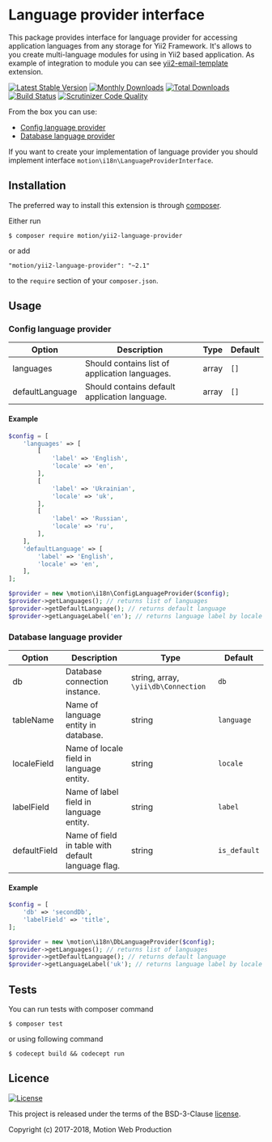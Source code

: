 Language provider interface
===========================

This package provides interface for language provider for accessing application languages from any storage for Yii2 Framework.
It's allows to you create multi-language modules for using in Yii2 based application.
As example of integration to module you can see [yii2-email-template](https://github.com/yiimaker/yii2-email-templates) extension.

[![Latest Stable Version](https://img.shields.io/packagist/v/motion/yii2-language-provider.svg)](CHANGELOG.md)
[![Monthly Downloads](https://img.shields.io/packagist/dm/motion/yii2-language-provider.svg)](https://packagist.org/packages/motion/yii2-language-provider)
[![Total Downloads](https://img.shields.io/packagist/dt/motion/yii2-language-provider.svg)](https://packagist.org/packages/motion/yii2-language-provider)
[![Build Status](https://travis-ci.org/motion-web-production/yii2-language-provider.svg?branch=master)](https://travis-ci.org/motion-web-production/yii2-language-provider)
[![Scrutinizer Code Quality](https://scrutinizer-ci.com/g/motion-web-production/yii2-language-provider/badges/quality-score.png?b=master)](https://scrutinizer-ci.com/g/motion-web-production/yii2-language-provider/?branch=master)

From the box you can use:

* [Config language provider](#config-language-provider)
* [Database language provider](#database-language-provider)

If you want to create your implementation of language provider you should implement interface
`motion\i18n\LanguageProviderInterface`.

Installation
------------

The preferred way to install this extension is through [composer](http://getcomposer.org/download/).

Either run

```
$ composer require motion/yii2-language-provider
```

or add

```
"motion/yii2-language-provider": "~2.1"
```

to the `require` section of your `composer.json`.

Usage
-----

### Config language provider

|Option            |Description                                       |Type  |Default   |
|------------------|--------------------------------------------------|------|----------|
|languages         |Should contains list of application languages.    |array |`[]`      |
|defaultLanguage   |Should contains default application language.     |array |`[]`      |

#### Example

```php
$config = [
    'languages' => [
        [
            'label' => 'English',
            'locale' => 'en',
        ],
        [
            'label' => 'Ukrainian',
            'locale' => 'uk',
        ],
        [
            'label' => 'Russian',
            'locale' => 'ru',
        ],
    ],
    'defaultLanguage' => [
        'label' => 'English',
        'locale' => 'en',
    ],
];

$provider = new \motion\i18n\ConfigLanguageProvider($config);
$provider->getLanguages(); // returns list of languages
$provider->getDefaultLanguage(); // returns default language
$provider->getLanguageLabel('en'); // returns language label by locale (`English`)
```

### Database language provider

|Option         |Description                                         |Type                                   |Default        |
|---------------|----------------------------------------------------|---------------------------------------|---------------|
|db             |Database connection instance.                       |string, array, `\yii\db\Connection`    |`db`           |
|tableName      |Name of language entity in database.                |string                                 |`language`     |
|localeField    |Name of locale field in language entity.            |string                                 |`locale`       |
|labelField     |Name of label field in language entity.             |string                                 |`label`        |
|defaultField   |Name of field in table with default language flag.  |string                                 |`is_default`   | 


#### Example

```php
$config = [
    'db' => 'secondDb',
    'labelField' => 'title',
];

$provider = new \motion\i18n\DbLanguageProvider($config);
$provider->getLanguages(); // returns list of languages
$provider->getDefaultLanguage(); // returns default language
$provider->getLanguageLabel('uk'); // returns language label by locale
```

Tests
-----

You can run tests with composer command

```
$ composer test
```

or using following command

```
$ codecept build && codecept run
```

Licence
-------

[![License](https://img.shields.io/github/license/motion-web-production/yii2-language-provider.svg)](LICENSE)

This project is released under the terms of the BSD-3-Clause [license](LICENSE).

Copyright (c) 2017-2018, Motion Web Production
